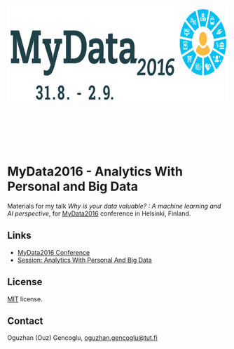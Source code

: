 <a href="url"><img src="https://github.com/ogencoglu/MyData2016/blob/master/images/logo.png" align="center"  height="220" ></a>
<br>
<br>
<br>
<br>
<br>
<br>
<br>

MyData2016 - Analytics With Personal and Big Data
=====

Materials for my talk *Why is your data valuable? : A machine learning and AI perspective*, for [MyData2016](http://mydata2016.org/) conference in Helsinki, Finland.

Links
-------

* [MyData2016 Conference](http://mydata2016.org/session/analytics-with-personal-and-big-data/)
* [Session: Analytics With Personal And Big Data](http://mydata2016.org/session/analytics-with-personal-and-big-data/)


License
-------
[MIT](https://github.com/ogencoglu/MyData2016/blob/master/license.txt) license.


Contact
---------------
Oguzhan (Ouz) Gencoglu, oguzhan.gencoglu@tut.fi